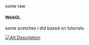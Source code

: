 some raw 
#### WebGL  

some scetches i did based on tutorials

[![Alt Description](https://raw.githubusercontent.com/tolkanabroski/coding/master/webgl/webgl-xp/myshadertoy/reset/reset-preview.png)](https://cdn.rawgit.com/tolkanabroski/coding/ea9deacf/webgl-xp/myshadertoy/reset/index.html) 


